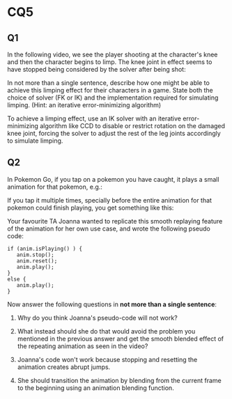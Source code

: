 # CQ5

## Q1

In the following video, we see the player shooting at the character's knee and then the character begins to limp. The knee joint in effect seems to have stopped being considered by the solver after being shot:

In not more than a single sentence, describe how one might be able to achieve this limping effect for their characters in a game. State both the choice of solver (FK or IK) and the implementation required for simulating limping. (Hint: an iterative error-minimizing algorithm)

To achieve a limping effect, use an IK solver with an iterative error-minimizing algorithm like CCD to disable or restrict rotation on the damaged knee joint, forcing the solver to adjust the rest of the leg joints accordingly to simulate limping.

## Q2

In Pokemon Go, if you tap on a pokemon you have caught, it plays a small animation for that pokemon, e.g.:

If you tap it multiple times, specially before the entire animation for that pokemon could finish playing, you get something like this:

Your favourite TA Joanna wanted to replicate this smooth replaying feature of the animation for her own use case, and wrote the following pseudo code:

```
if (anim.isPlaying() ) {
   anim.stop();
   anim.reset();
   anim.play();
}
else {
   anim.play();
}
```

Now answer the following questions in **not more than a single sentence**:

1. Why do you think Joanna's pseudo-code will not work?
2. What instead should she do that would avoid the problem you mentioned in the previous answer and get the smooth blended effect of the repeating animation as seen in the video?

1. Joanna's code won't work because stopping and resetting the animation creates abrupt jumps.  
2. She should transition the animation by blending from the current frame to the beginning using an animation blending function.